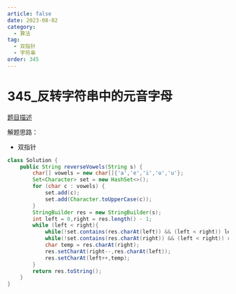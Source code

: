```yaml
---
article: false
date: 2023-08-02
category: 
  - 算法
tag: 
  - 双指针
  - 字符串
order: 345
---
```


# 345_反转字符串中的元音字母



<Badge text="简单" type="tip" vertical="middle" />

[题目描述](https://leetcode.cn/problems/reverse-vowels-of-a-string/description/?envType=study-plan-v2&envId=leetcode-75)


解题思路：
- 双指针


```java
class Solution {
    public String reverseVowels(String s) {
        char[] vowels = new char[]{'a','e','i','o','u'};
        Set<Character> set = new HashSet<>();
        for (char c : vowels) {
            set.add(c);
            set.add(Character.toUpperCase(c));
        }
        StringBuilder res = new StringBuilder(s);
        int left = 0,right = res.length() - 1;
        while (left < right){
            while(!set.contains(res.charAt(left)) && (left < right)) left++;
            while(!set.contains(res.charAt(right)) && (left < right)) right--;
            char temp = res.charAt(right);
            res.setCharAt(right--,res.charAt(left));
            res.setCharAt(left++,temp);
        }
        return res.toString();
    }
}
```